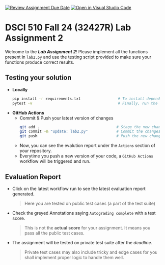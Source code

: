 [![Review Assignment Due Date](https://classroom.github.com/assets/deadline-readme-button-22041afd0340ce965d47ae6ef1cefeee28c7c493a6346c4f15d667ab976d596c.svg)](https://classroom.github.com/a/ZN0lbcmv)
[![Open in Visual Studio Code](https://classroom.github.com/assets/open-in-vscode-2e0aaae1b6195c2367325f4f02e2d04e9abb55f0b24a779b69b11b9e10269abc.svg)](https://classroom.github.com/online_ide?assignment_repo_id=15778279&assignment_repo_type=AssignmentRepo)
# DSCI 510 Fall 24 (32427R) Lab Assignment 2
Welcome to the ___Lab Assignment 2___! Please implement all the functions present in `lab2.py` and use the testing script provided to make sure your functions produce correct results.

## Testing your solution
- **Locally**
    ```bash
    pip install -r requirements.txt                 # To install dependencies on your local machine
    pytest -v                                       # Finally, run the test suite
    ```
- **GitHub Actions**
    - Commit & Push your latest version of changes
        ```bash
        git add .                                   # Stage the new changes
        git commit -m "update: lab2.py"             # Commit the changes
        git push                                    # Push the new changes
        ```
    - Now, you can see the evalution report under the `Actions` section of your repository.
    - Everytime you push a new version of your code, a `GitHub Actions` workflow will be triggered and run.

## Evaluation Report
- Click on the latest workflow run to see the latest evaluation report generated.
    > Here you are tested on public test cases (a part of the test suite)
- Check the greyed Annotations saying `Autograding complete` with a test score.
    > This is not the **actual score** for your assignment. It means you pass all the public test cases.
- The assignment will be tested on private test suite after the _deadline_.
    > Private test cases may also include tricky and edge cases for you shall implement proper logic to handle them well.